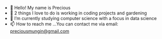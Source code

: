 - 👋 Hello! My name is Precious
- 👀 2 things I love to do is working in coding projects and gardening
- 🌱 I’m currently studying computer science with a focus in data science
- 📫 How to reach me ...You can contact me via email: preciousmungin@gmail.com
 <!--- 💞️ I’m looking to collaborate on ... --->

<!---
Premun33/Premun33 is a ✨ special ✨ repository because its `README.md` (this file) appears on your GitHub profile.
You can click the Preview link to take a look at your changes.
--->
